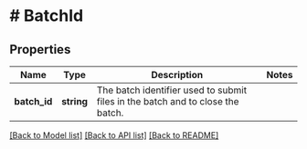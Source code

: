 # # BatchId

## Properties

Name | Type | Description | Notes
------------ | ------------- | ------------- | -------------
**batch_id** | **string** | The batch identifier used to submit files in the batch and to close the batch. | 

[[Back to Model list]](../../README.md#documentation-for-models) [[Back to API list]](../../README.md#documentation-for-api-endpoints) [[Back to README]](../../README.md)


